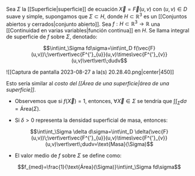 
Sea $\Sigma$ la [[Superficie|superficie]] de ecuación $\vec{X}=\vec{F}(u,v)$ con $(u,v)\in D$ suave y simple, supongamos que $\Sigma\subset H$, donde $H\subset \mathbb{R}^3$ es un [[Conjuntos abiertos y cerrados|conjunto abierto]]. Sea $f:H\subset\mathbb{R}^3\to\mathbb{R}$ una [[Continuidad en varias variables|función continua]] en $H$. Se llama integral de superficie de $f$ sobre $\Sigma$, denotado: 

$$\int\int_\Sigma fd\sigma=\int\int_D f(\vec{F}(u,v))\;\vert\vert\vec{F^{'}_{u}}(u,v)\times\vec{F^{'}_{v}}(u,v)\vert\vert\;dudv$$ 

![[Captura de pantalla 2023-08-27 a la(s) 20.28.40.png|center|450]]

Esto sería similar al *costo del [[Área de una superficie|área de una superficie]]*. 

- Observemos que si $f(\vec{X})=1$, entonces, $\forall\vec{X}\in\Sigma$ se tendría que $\int\int_\Sigma d\sigma=\text{Área}(\Sigma)$. 

- Si $\delta>0$ representa la densidad superficial de masa, entonces: 

$$\int\int_\Sigma \delta d\sigma=\int\int_D \delta(\vec{F}(u,v))\;\vert\vert\vec{F^{'}_{u}}(u,v)\times\vec{F^{'}_{v}}(u,v)\vert\vert\;dudv=\text{Masa}(\Sigma)$$

- El valor medio de $f$ sobre $\Sigma$ se define como: 

$$f_{med}=\frac{1}{\text{Área}(\Sigma)}\int\int_\Sigma fd\sigma$$ 

